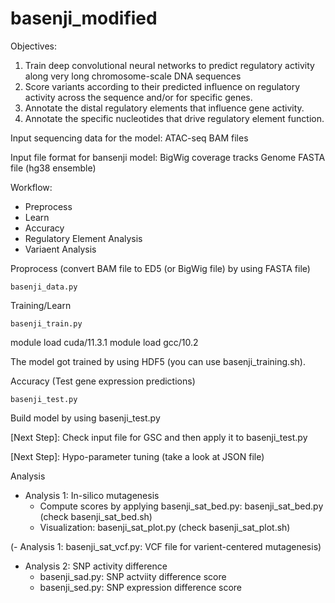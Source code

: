 # basenji_modified

Objectives:
1. Train deep convolutional neural networks to predict regulatory activity along very long chromosome-scale DNA sequences
2. Score variants according to their predicted influence on regulatory activity across the sequence and/or for specific genes.
3. Annotate the distal regulatory elements that influence gene activity.
4. Annotate the specific nucleotides that drive regulatory element function.

Input sequencing data for the model:
ATAC-seq BAM files

Input file format for bansenji model: 
BigWig coverage tracks
Genome FASTA file (hg38 ensemble)

Workflow:
- Preprocess
- Learn
- Accuracy
- Regulatory Element Analysis
- Variaent Analysis

Proprocess (convert BAM file to ED5 (or BigWig file) by using FASTA file)

```
basenji_data.py
```

Training/Learn

```
basenji_train.py
```
module load cuda/11.3.1
module load gcc/10.2

The model got trained by using HDF5 (you can use basenji_training.sh). 

Accuracy (Test gene expression predictions)
```
basenji_test.py
```
Build model by using basenji_test.py 


[Next Step]: Check input file for GSC and then apply it to basenji_test.py

[Next Step]: Hypo-parameter tuning (take a look at JSON file)

Analysis 
- Analysis 1: In-silico mutagenesis
  - Compute scores by applying basenji_sat_bed.py: basenji_sat_bed.py (check basenji_sat_bed.sh)
  - Visualization: basenji_sat_plot.py (check basenji_sat_plot.sh)

(- Analysis 1: basenji_sat_vcf.py: VCF file for varient-centered mutagenesis)
- Analysis 2: SNP activity difference
  - basenji_sad.py: SNP actviity difference score
  - basenji_sed.py: SNP expression difference score
